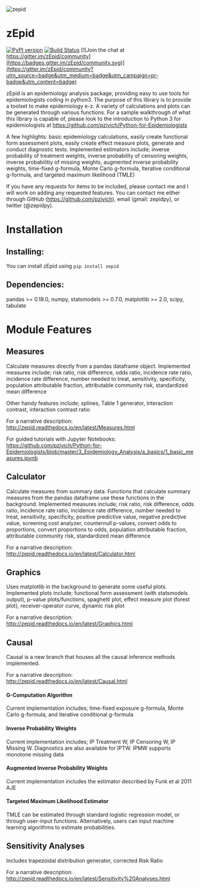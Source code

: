 ![zepid](docs/images/zepid_logo.png)
# zEpid

[![PyPI version](https://badge.fury.io/py/zepid.svg)](https://badge.fury.io/py/zepid)
[![Build Status](https://travis-ci.com/pzivich/zEpid.svg?branch=master)](https://travis-ci.com/pzivich/zEpid)
[![Join the chat at https://gitter.im/zEpid/community](https://badges.gitter.im/zEpid/community.svg)](https://gitter.im/zEpid/community?utm_source=badge&utm_medium=badge&utm_campaign=pr-badge&utm_content=badge)

zEpid is an epidemiology analysis package, providing easy to use tools for epidemiologists coding in python3. The 
purpose of this library is to provide a toolset to make epidemiology e-z. A variety of calculations and plots can be 
generated through various functions. For a sample walkthrough of what this library is capable of, please look to the 
introduction to Python 3 for epidemiologists at https://github.com/pzivich/Python-for-Epidemiologists

A few highlights: basic epidemiology calculations, easily create functional form assessment plots, 
easily create effect measure plots, generate and conduct diagnostic tests. Implemented estimators include; inverse 
probability of treatment weights, inverse probability of censoring weights, inverse probabilitiy of missing weights, 
augmented inverse probability weights, time-fixed g-formula, Monte Carlo g-formula, Iterative conditional g-formula, 
and targeted maximum likelihood (TMLE)

If you have any requests for items to be included, please contact me and I will work on adding any requested features. 
You can contact me either through GitHub (https://github.com/pzivich), email (gmail: zepidpy), or twitter (@zepidpy).

# Installation

## Installing:
You can install zEpid using `pip install zepid`

## Dependencies:
pandas >= 0.18.0, numpy, statsmodels >= 0.7.0, matplotlib >= 2.0, scipy, tabulate

# Module Features

## Measures
Calculate measures directly from a pandas dataframe object. Implemented measures include; risk ratio, risk difference, 
odds ratio, incidence rate ratio, incidence rate difference, number needed to treat, sensitivity, specificity, 
population attributable fraction, attributable community risk, standardized mean difference

Other handy features include; splines, Table 1 generator, interaction contrast, interaction contrast ratio

For a narrative description:
http://zepid.readthedocs.io/en/latest/Measures.html

For guided tutorials with Jupyter Notebooks:
https://github.com/pzivich/Python-for-Epidemiologists/blob/master/3_Epidemiology_Analysis/a_basics/1_basic_measures.ipynb

## Calculator
Calculate measures from summary data. Functions that calculate summary measures from the pandas dataframe use these 
functions in the background. Implemented measures include; risk ratio, risk difference, odds ratio, incidence rate 
ratio, incidence rate difference, number needed to treat, sensitivity, specificity, positive predictive value, negative 
predictive value, screening cost analyzer, counternull p-values, convert odds to proportions, convert proportions to 
odds, population attributable fraction, attributable community risk, standardized mean difference

For a narrative description:
http://zepid.readthedocs.io/en/latest/Calculator.html

## Graphics
Uses matplotlib in the background to generate some useful plots. Implemented plots include; functional form assessment 
(with statsmodels output), p-value plots/functions, spaghetti plot, effect measure plot (forest plot), receiver-operator 
curve, dynamic risk plot

For a narrative description:
http://zepid.readthedocs.io/en/latest/Graphics.html

## Causal
Causal is a new branch that houses all the causal inference methods implemented. 

For a narrative description:
http://zepid.readthedocs.io/en/latest/Causal.html

#### G-Computation Algorithm
Current implementation includes; time-fixed exposure g-formula, Monte Carlo g-formula, and iterative conditional 
g-formula

#### Inverse Probability Weights 
Current implementation includes; IP Treatment W, IP Censoring W, IP Missing W. Diagnostics are also available for IPTW. 
IPMW supports monotone missing data

#### Augmented Inverse Probability Weights
Current implementation includes the estimator described by Funk et al 2011 AJE

#### Targeted Maximum Likelihood Estimator
TMLE can be estimated through standard logistic regression model, or through user-input functions. Alternatively, users 
can input machine learning algorithms to estimate probabilities. 

## Sensitivity Analyses
Includes trapezoidal distribution generator, corrected Risk Ratio

For a narrative description:
http://zepid.readthedocs.io/en/latest/Sensitivity%20Analyses.html
